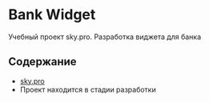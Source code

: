 # Bank Widget
Учебный проект sky.pro. Разработка виджета для банка

## Содержание
- [sky.pro](https://my.sky.pro)
- Проект находится в стадии разработки
 